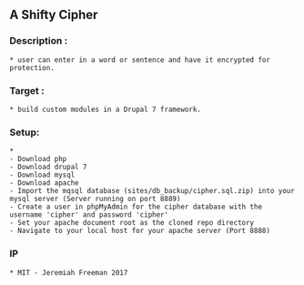 ## A Shifty Cipher

### Description :
    * user can enter in a word or sentence and have it encrypted for protection.

### Target :
    * build custom modules in a Drupal 7 framework.

### Setup:
    *
    - Download php
    - Download drupal 7
    - Download mysql
    - Download apache
    - Import the mqsql database (sites/db_backup/cipher.sql.zip) into your mysql server (Server running on port 8889)
    - Create a user in phpMyAdmin for the cipher database with the username 'cipher' and password 'cipher'
    - Set your apache document root as the cloned repo directory
    - Navigate to your local host for your apache server (Port 8888)

### IP
    * MIT - Jeremiah Freeman 2017
